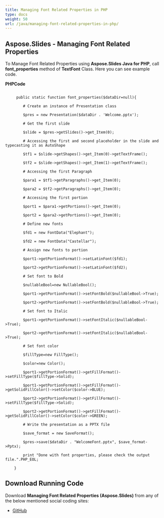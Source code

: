 ```yaml
---
title: Managing Font Related Properties in PHP
type: docs
weight: 50
url: /java/managing-font-related-properties-in-php/
---
```


## **Aspose.Slides - Managing Font Related Properties**
To Manage Font Related Properties using **Aspose.Slides Java for PHP**, call **font_properties** method of **TextFont** Class. Here you can see example code.

**PHPCode**

```

     public static function font_properties($dataDir=null){

        # Create an instance of Presentation class

        $pres = new Presentation($dataDir . 'Welcome.pptx');

        # Get the first slide

        $slide = $pres->getSlides()->get_Item(0);

        # Accessing the first and second placeholder in the slide and typecasting it as AutoShape

        $tf1 = $slide->getShapes()->get_Item(0)->getTextFrame();

        $tf2 = $slide->getShapes()->get_Item(1)->getTextFrame();

        # Accessing the first Paragraph

        $para1 = $tf1->getParagraphs()->get_Item(0);

        $para2 = $tf2->getParagraphs()->get_Item(0);

        # Accessing the first portion

        $port1 = $para1->getPortions()->get_Item(0);

        $port2 = $para2->getPortions()->get_Item(0);

        # Define new fonts

        $fd1 = new FontData("Elephant");

        $fd2 = new FontData("Castellar");

        # Assign new fonts to portion

        $port1->getPortionFormat()->setLatinFont($fd1);

        $port2->getPortionFormat()->setLatinFont($fd2);

        # Set font to Bold

        $nullableBool=new NullableBool();

        $port1->getPortionFormat()->setFontBold($nullableBool->True);

        $port2->getPortionFormat()->setFontBold($nullableBool->True);

        # Set font to Italic

        $port1->getPortionFormat()->setFontItalic($nullableBool->True);

        $port2->getPortionFormat()->setFontItalic($nullableBool->True);

        # Set font color

        $fillType=new FillType();

        $color=new Color();

        $port1->getPortionFormat()->getFillFormat()->setFillType($fillType->Solid);

        $port1->getPortionFormat()->getFillFormat()->getSolidFillColor()->setColor($color->BLUE);

        $port2->getPortionFormat()->getFillFormat()->setFillType($fillType->Solid);

        $port2->getPortionFormat()->getFillFormat()->getSolidFillColor()->setColor($color->GREEN);

        # Write the presentation as a PPTX file

        $save_format = new SaveFormat();

        $pres->save($dataDir . "WelcomeFont.pptx", $save_format->Pptx);

        print "Done with font properties, please check the output file.".PHP_EOL;

    }

```
## **Download Running Code**
Download **Managing Font Related Properties (Aspose.Slides)** from any of the below mentioned social coding sites:

- [GitHub](https://github.com/aspose-slides/Aspose.Slides-for-Java/blob/master/Plugins/Aspose_Slides_Java_for_PHP/src/aspose/slides/WorkingWithText/TextFont.php)
